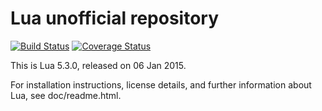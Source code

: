 # Lua unofficial repository
[![Build Status](https://travis-ci.org/Kerrigan29a/lua.svg)](https://travis-ci.org/Kerrigan29a/lua)
[![Coverage Status](https://coveralls.io/repos/Kerrigan29a/lua/badge.svg)](https://coveralls.io/r/Kerrigan29a/lua)

This is Lua 5.3.0, released on 06 Jan 2015.

For installation instructions, license details, and
further information about Lua, see doc/readme.html.

